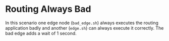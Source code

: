 # Routing Always Bad

In this scenario one edge node (`bad_edge.sh`) always executes the routing application badly and another (`edge.sh`) can always execute it correctly. 
The bad edge adds a wait of 1 second. 

